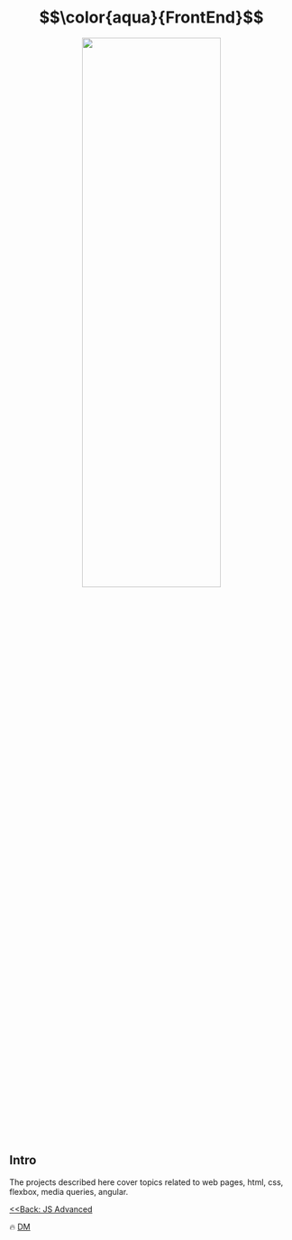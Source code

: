 # $$\color{aqua}{FrontEnd}$$

<p align="center">
  <img width="70%" height="50%" src="https://itechnolabs.ca/wp-content/uploads/2022/10/frontend-img-1.jpeg" />
</p>

## Intro
The projects described here cover topics related to web pages, html, css, flexbox, media queries, angular.


[<<Back: JS Advanced](https://github.com/demarinov/softuni/tree/master/JSAdvancedModule)

:fire: [DM](https://github.com/demarinov)
